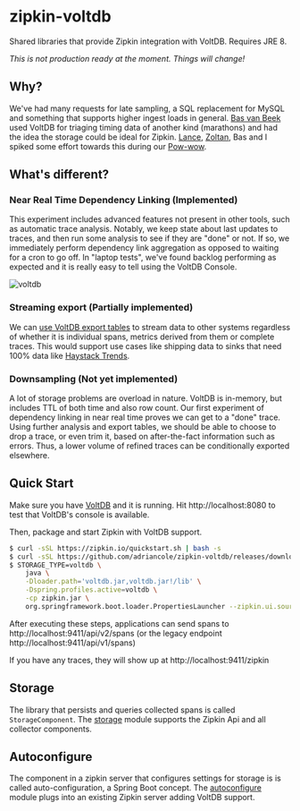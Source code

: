 # zipkin-voltdb
Shared libraries that provide Zipkin integration with VoltDB. Requires JRE 8.

*This is not production ready at the moment. Things will change!*

## Why?
We've had many requests for late sampling, a SQL replacement for MySQL and something that supports higher
ingest loads in general. [Bas van Beek](https://github.com/basvanbeek) used VoltDB for triaging timing
data of another kind (marathons) and had the idea the storage could be ideal for Zipkin. [Lance](https://github.com/llinder),
[Zoltan](https://github.com/abesto), Bas and I spiked some effort towards this during our [Pow-wow](https://cwiki.apache.org/confluence/display/ZIPKIN/2019-01-30+Zipkin+PPMC+Pow-wow). 

## What's different?

### Near Real Time Dependency Linking (Implemented)
This experiment includes advanced features not present in other tools, such as automatic trace analysis.
Notably, we keep state about last updates to traces, and then run some analysis to see if they are "done"
or not. If so, we immediately perform dependency link aggregation as opposed to waiting for a cron to go
off. In "laptop tests", we've found backlog performing as expected and it is really easy to tell using the
VoltDB Console.

![voltdb](https://user-images.githubusercontent.com/64215/52180732-60b7ce80-27ea-11e9-8fa4-568700125d1a.gif)

### Streaming export (Partially implemented)
We can [use VoltDB export tables](https://github.com/adriancole/zipkin-voltdb/pull/3) to
stream data to other systems regardless of whether it is individual spans, metrics derived from them
or complete traces. This would support use cases like shipping data to sinks that need 100% data like [Haystack Trends](https://github.com/ExpediaDotCom/haystack-trends).

### Downsampling (Not yet implemented)
A lot of storage problems are overload in nature. VoltDB is in-memory, but includes TTL of both time and also
row count. Our first experiment of dependency linking in near real time proves we can get to a "done" trace.
Using further analysis and export tables, we should be able to choose to drop a trace, or even trim it, based
on after-the-fact information such as errors. Thus, a lower volume of refined traces can be conditionally
exported elsewhere.

## Quick Start
Make sure you have [VoltDB](https://www.voltdb.com/try-voltdb/open-source-edition/) and it is running.
Hit http://localhost:8080 to test that VoltDB's console is available.

Then, package and start Zipkin with VoltDB support.

```bash
$ curl -sSL https://zipkin.io/quickstart.sh | bash -s
$ curl -sSL https://github.com/adriancole/zipkin-voltdb/releases/download/latest/voltdb.jar > voltdb.jar
$ STORAGE_TYPE=voltdb \
    java \
    -Dloader.path='voltdb.jar,voltdb.jar!/lib' \
    -Dspring.profiles.active=voltdb \
    -cp zipkin.jar \
    org.springframework.boot.loader.PropertiesLauncher --zipkin.ui.source-root=classpath:zipkin-lens
```

After executing these steps, applications can send spans to
http://localhost:9411/api/v2/spans (or the legacy endpoint http://localhost:9411/api/v1/spans)

If you have any traces, they will show up at http://localhost:9411/zipkin

## Storage
The library that persists and queries collected spans is called
`StorageComponent`. The [storage](storage) module supports the Zipkin Api and all
collector components.

## Autoconfigure
The component in a zipkin server that configures settings for storage is
is called auto-configuration, a Spring Boot concept. The [autoconfigure](storage)
module plugs into an existing Zipkin server adding VoltDB support.
